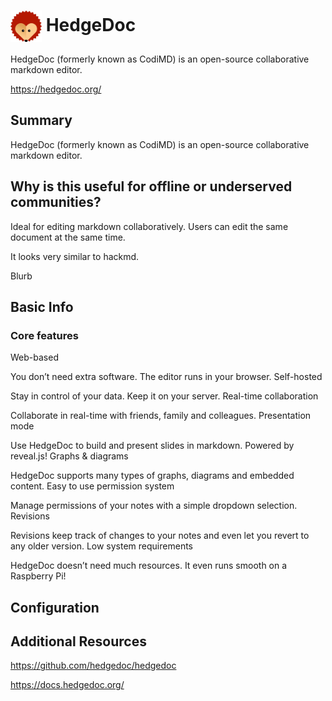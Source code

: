 # <img src="hedge.jpg" width=50px style="vertical-align: middle;" alt="Logo"/> HedgeDoc

HedgeDoc (formerly known as CodiMD) is an open-source collaborative markdown editor.

https://hedgedoc.org/

## Summary

HedgeDoc (formerly known as CodiMD) is an open-source collaborative markdown editor.

## Why is this useful for offline or underserved communities?

Ideal for editing markdown collaboratively.  Users can edit the same document at the same time.

It looks very similar to hackmd.

Blurb

## Basic Info

### Core features

Web-based

You don’t need extra software. The editor runs in your browser.
Self-hosted

Stay in control of your data. Keep it on your server.
Real-time collaboration

Collaborate in real-time with friends, family and colleagues.
Presentation mode

Use HedgeDoc to build and present slides in markdown. Powered by reveal.js!
Graphs & diagrams

HedgeDoc supports many types of graphs, diagrams and embedded content.
Easy to use permission system

Manage permissions of your notes with a simple dropdown selection.
Revisions

Revisions keep track of changes to your notes and even let you revert to any older version.
Low system requirements

HedgeDoc doesn’t need much resources. It even runs smooth on a Raspberry Pi!


## Configuration



## Additional Resources


https://github.com/hedgedoc/hedgedoc

https://docs.hedgedoc.org/
